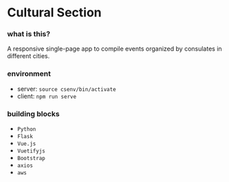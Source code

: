 # Cultural Section

### what is this?

A responsive single-page app to compile events organized by consulates in different cities.

### environment

- server: `source csenv/bin/activate`
- client: `npm run serve`

### building blocks

- `Python`
- `Flask`
- `Vue.js`
- `Vuetifyjs`
- `Bootstrap`
- `axios`
- `aws`